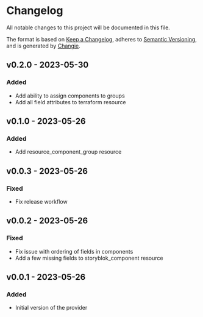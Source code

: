 # Changelog
All notable changes to this project will be documented in this file.

The format is based on [Keep a Changelog](https://keepachangelog.com/en/1.0.0/),
adheres to [Semantic Versioning](https://semver.org/spec/v2.0.0.html),
and is generated by [Changie](https://github.com/miniscruff/changie).


## v0.2.0 - 2023-05-30
### Added
* Add ability to assign components to groups
* Add all field attributes to terraform resource

## v0.1.0 - 2023-05-26
### Added
* Add resource_component_group resource

## v0.0.3 - 2023-05-26
### Fixed
* Fix release workflow

## v0.0.2 - 2023-05-26
### Fixed
* Fix issue with ordering of fields in components
* Add a few missing fields to storyblok_component resource

## v0.0.1 - 2023-05-26
### Added
* Initial version of the provider
